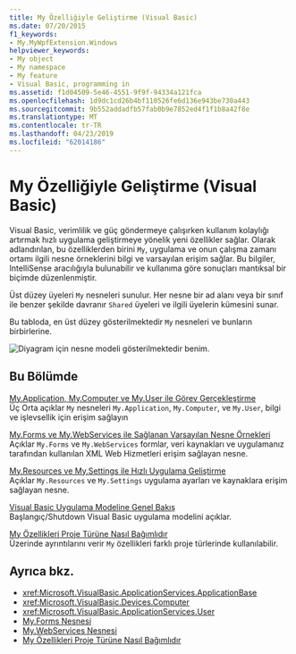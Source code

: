 ```yaml
---
title: My Özelliğiyle Geliştirme (Visual Basic)
ms.date: 07/20/2015
f1_keywords:
- My.MyWpfExtension.Windows
helpviewer_keywords:
- My object
- My namespace
- My feature
- Visual Basic, programming in
ms.assetid: f1d04509-5e46-4551-9f9f-94334a121fca
ms.openlocfilehash: 1d9dc1cd26b4bf110526fe6d136e943be730a443
ms.sourcegitcommit: 9b552addadfb57fab0b9e7852ed4f1f1b8a42f8e
ms.translationtype: MT
ms.contentlocale: tr-TR
ms.lasthandoff: 04/23/2019
ms.locfileid: "62014186"
---
```

# <a name="development-with-my-visual-basic"></a>My Özelliğiyle Geliştirme (Visual Basic)
Visual Basic, verimlilik ve güç göndermeye çalışırken kullanım kolaylığı artırmak hızlı uygulama geliştirmeye yönelik yeni özellikler sağlar. Olarak adlandırılan, bu özelliklerden birini `My`, uygulama ve onun çalışma zamanı ortamı ilgili nesne örneklerini bilgi ve varsayılan erişim sağlar. Bu bilgiler, IntelliSense aracılığıyla bulunabilir ve kullanıma göre sonuçları mantıksal bir biçimde düzenlenmiştir.  
  
 Üst düzey üyeleri `My` nesneleri sunulur. Her nesne bir ad alanı veya bir sınıf ile benzer şekilde davranır `Shared` üyeleri ve ilgili üyelerin kümesini sunar.  
  
 Bu tabloda, en üst düzey gösterilmektedir `My` nesneleri ve bunların birbirlerine.  
  
 ![Diyagram için nesne modeli gösterilmektedir benim.](./media/index/my-object-model-relationships.gif)  
  
## <a name="in-this-section"></a>Bu Bölümde  
 [My.Application, My.Computer ve My.User ile Görev Gerçekleştirme](../../../visual-basic/developing-apps/development-with-my/performing-tasks-with-my-application-my-computer-and-my-user.md)  
 Üç Orta açıklar `My` nesneleri `My.Application`, `My.Computer`, ve `My.User`, bilgi ve işlevsellik için erişim sağlayın  
  
 [My.Forms ve My.WebServices ile Sağlanan Varsayılan Nesne Örnekleri](../../../visual-basic/developing-apps/development-with-my/default-object-instances-provided-by-my-forms-and-my-webservices.md)  
 Açıklar `My.Forms` ve `My.WebServices` formlar, veri kaynakları ve uygulamanız tarafından kullanılan XML Web Hizmetleri erişim sağlayan nesne.  
  
 [My.Resources ve My.Settings ile Hızlı Uygulama Geliştirme](../../../visual-basic/developing-apps/development-with-my/rapid-application-development-with-my-resources-and-my-settings.md)  
 Açıklar `My.Resources` ve `My.Settings` uygulama ayarları ve kaynaklara erişim sağlayan nesne.  
  
 [Visual Basic Uygulama Modeline Genel Bakış](../../../visual-basic/developing-apps/development-with-my/overview-of-the-visual-basic-application-model.md)  
 Başlangıç/Shutdown Visual Basic uygulama modelini açıklar.  
  
 [My Özellikleri Proje Türüne Nasıl Bağımlıdır](../../../visual-basic/developing-apps/development-with-my/how-my-depends-on-project-type.md)  
 Üzerinde ayrıntılarını verir `My` özellikleri farklı proje türlerinde kullanılabilir.  
  
## <a name="see-also"></a>Ayrıca bkz.

- <xref:Microsoft.VisualBasic.ApplicationServices.ApplicationBase>
- <xref:Microsoft.VisualBasic.Devices.Computer>
- <xref:Microsoft.VisualBasic.ApplicationServices.User>
- [My.Forms Nesnesi](../../../visual-basic/language-reference/objects/my-forms-object.md)
- [My.WebServices Nesnesi](../../../visual-basic/language-reference/objects/my-webservices-object.md)
- [My Özellikleri Proje Türüne Nasıl Bağımlıdır](../../../visual-basic/developing-apps/development-with-my/how-my-depends-on-project-type.md)
